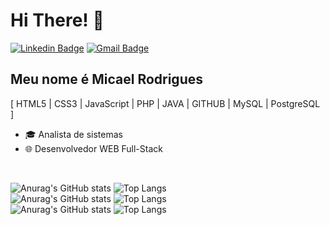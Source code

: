 
<h1>Hi There! 👋</h1>

[![Linkedin Badge](https://img.shields.io/badge/-LinkedIn-6633cc?style=flat-square&logo=Linkedin&logoColor=white&link=https://www.linkedin.com/in/micael-silva-67077621b/)](https://www.linkedin.com/in/micael-silva-67077621b/)
[![Gmail Badge](https://img.shields.io/badge/-micael.vitor222@gmail.com-6633cc?style=flat-square&logo=Gmail&logoColor=white&link=mailto:micael.vitor222@gmail.com)](mailto:micael.vitor222@gmail.com)

<!-- [![Personal Badge](https://img.shields.io/badge/-Website-6633cc?style=flat-square&logo=Me&logoColor=white&link=https://www.fernandakipper.com/)](https://fernandakipper.com/) -->

## Meu nome é Micael Rodrigues
<p>[ HTML5 | CSS3 | JavaScript | PHP | JAVA | GITHUB | MySQL | PostgreSQL ]</p>

<!-- - 🎓 Computer Science Student @ [UFPEL](https://portal.ufpel.edu.br/) <br> -->
- 🎓 Analista de sistemas <br>
- 🌐 Desenvolvedor WEB Full-Stack
<br>

![Anurag's GitHub stats](https://github-readme-stats.vercel.app/api?username=m1caelvr&show_icons=true&theme=transparent)
![Top Langs](https://github-readme-stats.vercel.app/api/top-langs/?username=m1caelvr&show_icons=true&theme=transparent)
<br>
![Anurag's GitHub stats](https://github-readme-stats.vercel.app/api?username=m1caelvr&show_icons=true&theme=radical)
![Top Langs](https://github-readme-stats.vercel.app/api/top-langs/?username=m1caelvr&show_icons=true&theme=radical)
<br>
![Anurag's GitHub stats](https://github-readme-stats.vercel.app/api?username=m1caelvr&show_icons=true)
![Top Langs](https://github-readme-stats.vercel.app/api/top-langs/?username=m1caelvr&show_icons=true&show_icons=true)

<!--
**m1caelvr/m1caelvr** is a ✨ _special_ ✨ repository because its `README.md` (this file) appears on your GitHub profile.

Here are some ideas to get you started:

- 🔭 I’m currently working on ...
- 🌱 I’m currently learning ...
- 👯 I’m looking to collaborate on ...
- 🤔 I’m looking for help with ...
- 💬 Ask me about ...
- 📫 How to reach me: ...
- 😄 Pronouns: ...
- ⚡ Fun fact: ...
-->
